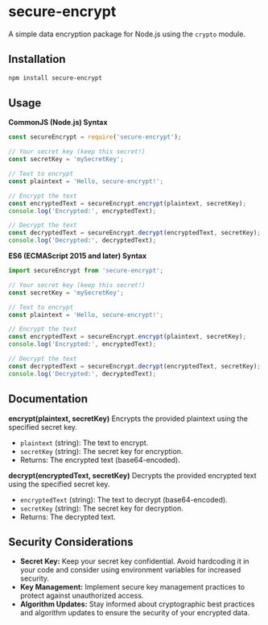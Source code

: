 # secure-encrypt

A simple data encryption package for Node.js using the `crypto` module.

## Installation

```bash
npm install secure-encrypt
```

## Usage

**CommonJS (Node.js) Syntax**

```javascript
const secureEncrypt = require('secure-encrypt');

// Your secret key (keep this secret!)
const secretKey = 'mySecretKey';

// Text to encrypt
const plaintext = 'Hello, secure-encrypt!';

// Encrypt the text
const encryptedText = secureEncrypt.encrypt(plaintext, secretKey);
console.log('Encrypted:', encryptedText);

// Decrypt the text
const decryptedText = secureEncrypt.decrypt(encryptedText, secretKey);
console.log('Decrypted:', decryptedText);

```

**ES6 (ECMAScript 2015 and later) Syntax**

```javascript
import secureEncrypt from 'secure-encrypt';

// Your secret key (keep this secret!)
const secretKey = 'mySecretKey';

// Text to encrypt
const plaintext = 'Hello, secure-encrypt!';

// Encrypt the text
const encryptedText = secureEncrypt.encrypt(plaintext, secretKey);
console.log('Encrypted:', encryptedText);

// Decrypt the text
const decryptedText = secureEncrypt.decrypt(encryptedText, secretKey);
console.log('Decrypted:', decryptedText);
```

## Documentation
**encrypt(plaintext, secretKey)**
Encrypts the provided plaintext using the specified secret key.

- `plaintext` (string): The text to encrypt.
- `secretKey` (string): The secret key for encryption.
- Returns: The encrypted text (base64-encoded).

**decrypt(encryptedText, secretKey)**
Decrypts the provided encrypted text using the specified secret key.

- `encryptedText` (string): The text to decrypt (base64-encoded).
- `secretKey` (string): The secret key for decryption.
- Returns: The decrypted text.

## Security Considerations
- **Secret Key:** Keep your secret key confidential. Avoid hardcoding it in your code and consider using environment variables for increased security.
- **Key Management:** Implement secure key management practices to protect against unauthorized access.
- **Algorithm Updates:** Stay informed about cryptographic best practices and algorithm updates to ensure the security of your encrypted data.
